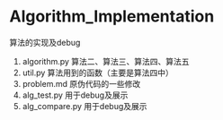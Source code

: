 # Algorithm_Implementation
算法的实现及debug  
1. algorithm.py 算法二、算法三、算法四、算法五
2. util.py 算法用到的函数（主要是算法四中）
3. problem.md  原伪代码的一些修改
4. alg_test.py 用于debug及展示
5. alg_compare.py 用于debug及展示
